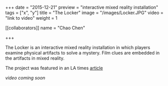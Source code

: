 +++
date = "2015-12-21"
preview = "interactive mixed reality installation"
tags = ["x", "y"]
title = "The Locker"
image = "/images/Locker.JPG"
video = "link to video"
weight = 1

[[collaborators]]
name = "Chao Chen"

+++

The Locker is an interactive mixed reality installation in which players examine physical artifacts to solve a mystery. Film clues are embedded in the artifacts in mixed reality.

The project was featured in an LA times [article](http://www.latimes.com/entertainment/herocomplex/la-et-hc-usc-women-video-game-design-program-20160124-htmlstory.html)


*video coming soon*



